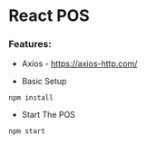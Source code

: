 # React POS

### Features:
+ Axios - https://axios-http.com/

+ Basic Setup
```
npm install
```

+ Start The POS
```
npm start
```
